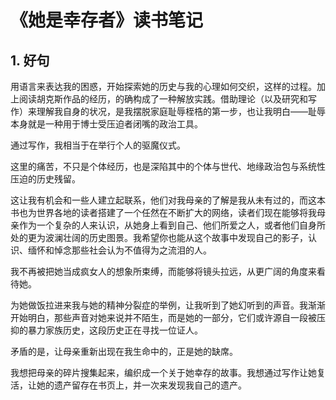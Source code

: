 # 《她是幸存者》读书笔记









## 1. 好句

用语言来表达我的困惑，开始探索她的历史与我的心理如何交织，这样的过程。加上阅读胡克斯作品的经历，的确构成了一种解放实践。借助理论（以及研究和写作）来理解我自身的状况，是我摆脱家庭耻辱桎梏的第一步，也让我明白——耻辱本身就是一种用于博士受压迫者闭嘴的政治工具。





通过写作，我相当于在举行个人的驱魔仪式。







这里的痛苦，不只是个体经历，也是深陷其中的个体与世代、地缘政治包与系统性压迫的历史残留。





这让我有机会和一些人建立起联系，他们对我母亲的了解是我从未有过的，而这本书也为世界各地的读者搭建了一个任然在不断扩大的网络，读者们现在能够将我母亲作为一个复杂的人来认识，从她身上看到自己、他们所爱之人，或者他们自身所处的更为波澜壮阔的历史图景。我希望你也能从这个故事中发现自己的影子，认识、缅怀和悼念那些社会认为不值得为之流泪的人。







我不再被把她当成疯女人的想象所束缚，而能够将镜头拉远，从更广阔的角度来看待她。







为她做饭拉进来我与她的精神分裂症的举例，让我听到了她幻听到的声音。我渐渐开始明白，那些声音对她来说并不陌生，而是她的一部分，它们或许源自一段被压抑的暴力家族历史，这段历史正在寻找一位证人。









矛盾的是，让母亲重新出现在我生命中的，正是她的缺席。









我想把母亲的碎片搜集起来，编织成一个关于她幸存的故事。我想通过写作让她复活，让她的遗产留存在书页上，并一次来发现我自己的遗产。









